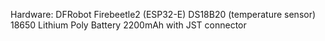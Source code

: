Hardware:
DFRobot Firebeetle2 (ESP32-E)
DS18B20 (temperature sensor)
18650 Lithium Poly Battery 2200mAh with JST connector

